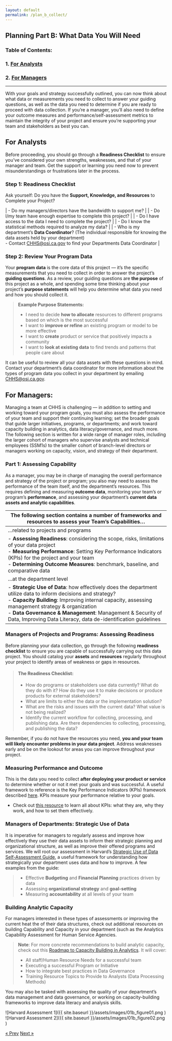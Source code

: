 ```yaml
---
layout: default
permalink: /plan_b_collect/
---
```

## Planning Part B: What Data You Will Need

### Table of Contents:
###   1. [For Analysts](#analysts)
###   2. [For Managers](#managers)

___

  With your goals and strategy successfully outlined, you can now think about what data or measurements you need to collect to answer your guiding questions, as well as the data you need to determine if you are ready to proceed with data collection. 
  If you’re a manager, you’ll also need to define your outcome measures and performance/self-assessment metrics to maintain the integrity of your project and ensure you’re supporting your team and stakeholders as best you can. 

## <a name="analysts"></a> For Analysts

Before proceeding, you should go through a **Readiness Checklist** to ensure you’ve considered your own strengths, weaknesses, and that of your manager and team. Get the support or learning you need now to prevent misunderstandings or frustrations later in the process.

### Step 1: Readiness Checklist

Ask yourself: Do you have the **Support, Knowledge, and Resources** to Complete your Project?

| - Do my managers/directors have the bandwidth to support me? |
| - Do I/my team have enough expertise to complete this project? |
| - Do I have access to the data I need to complete the project? |
| - Do I know the statistical methods required to analyze my data? |
| - Who is my department’s **Data Coordinator**? (The individual responsible for knowing the data assets held by your department) <br />- Contact <CHHS@osi.ca.gov> to find your Departments Data Coordinator |

### Step 2: Review Your Program Data

Your **program data** is the core data of this project — it’s the specific measurements that you need to collect in order to answer the project’s **guiding questions**.  As a review, your  guiding questions are **the purpose** of this project as a whole, and spending some time thinking about your project’s **purpose statements** will help you determine what data you need and how you should collect it. 

>**Example Purpose Statements:**
>  * I need to decide **how to allocate** resources to different programs based on which is the most successful
>  * I want to **improve or refine** an existing program or model to be more effective
>  * I want to **create** product or service that positively impacts a community
>  * I want to **look at existing data** to find trends and patterns that people care about

It can be useful to review all your data assets with these questions in mind. Contact your department’s data coordinator for more information about the types of program data you collect in your department by emailing <CHHS@osi.ca.gov>.

## <a name="analysts"></a> For Managers:

  Managing a team at CHHS is challenging —  in addition to setting and working toward your program goals, you must also assess the performance of your team and support their continuing learning; set the broader goals that guide larger initiatives, programs, or departments; and work toward capacity building in analytics, data literacy/governance, and much more.  
  The following section is written for a wide range of manager roles, including the larger cohort of managers who supervise analysts and technical employees (SSM1s) to the smaller cohort of branch-level directors or managers working on capacity, vision, and strategy of their department. 

### Part 1:  Assessing Capability

As a manager, you may be in charge of managing the overall performance and strategy of the project or program; you also may need to assess the performance of the team itself, and the department’s resources. This requires defining and measuring **outcome data**, monitoring your team’s or program’s **performance**, and assessing your department’s **current data assets and analytic capabilities**.

| The following section contains a number of frameworks and resources to assess your Team’s Capabilities… |
|----------|
| …related to projects and programs |
| - **Assessing Readiness**: considering the scope, risks, limitations of your data project<br />- **Measuring Performance**: Setting Key Performance Indicators (KPIs) for the project and your team<br />- **Determining Outcome Measures**: benchmark, baseline, and comparative data |
| …at the department level |
| - **Strategic Use of Data**: how effectively does the department utilize data to inform decisions and strategy? <br />- **Capacity Building**: Improving internal capacity, assessing management strategy & organization<br />- **Data Governance & Management**: Management & Security of Data, Improving Data Literacy, data de-identification guidelines |

### Managers of Projects and Programs: Assessing Readiness

Before planning your data collection, go through the following **readiness checklist** to ensure you are capable of successfully carrying out this data project. You should catalog your **assets** and **resources** regularly throughout your project to identify areas of weakness or gaps in resources.

>#### **The Readiness Checklist:**
>* How do programs or stakeholders use data currently? What do they do with it? How do they use it to make decisions or produce products for external stakeholders?
>* What are limits to either the data or the implementation solution?
>* What are the risks and issues with the current data? What value is not being realized? 
>* Identify the current workflow for collecting, processing, and publishing data. Are there dependencies to collecting, processing, and publishing the data?

Remember, if you do not have the resources you need, **you and your team will likely encounter problems in your data project**. Address weaknesses early and be on the lookout for areas you can improve throughout your project.

### Measuring Performance and Outcome

This is the data you need to collect **after deploying your product or service** to determine whether or not it met your goals and was successful. A useful framework to reference is the Key Performance Indicators (KPIs) framework described [here](http://kpilibrary.com/). KPIs measure your performance relative to your goals.
  * Check out [this resource](https://kpi.org/KPI-Basics) to learn all about KPIs: what they are, why they work, and how to set them effectively.

### Managers of Departments: Strategic Use of Data

It is imperative for managers to regularly assess and improve how effectively they use their data assets to inform their strategic planning and organizational structure, as well as improve their offered programs and services. We will root our assessment in Harvard’s [Strategic Use of Data Self-Assessment Guide](https://sdp.cepr.harvard.edu/files/cepr-sdp/files/sdp-rubric-self-asssessment.pdf), a useful framework for understanding how strategically your department uses data and how to improve. A few examples from the guide:

>* Effective **Budgeting** and **Financial Planning** practices driven by data
>* Assessing **organizational strategy** and **goal-setting**
>* Measuring **accountability** at all levels of your team  

### Building Analytic Capacity

For managers interested in these types of assessments or improving the current heat the of their data structures, check out additional resources on building Capability and Capacity in your department (such as the Analytics Capability Assessment for Human Service Agencies.

>**Note**: For more concrete recommendations to build analytic capacity, check out this [Roadmap to Capacity Building in Analytics](https://chhsdata.github.io/dataplaybook/documents/APHSA-Roadmap-to-Capacity-Building-in-Analytics-White-Paper.pdf). It will cover: 
>* All staff/Human Resource Needs for a successful team
>* Executing a successful Program or Initiative
>* How to integrate best practices in Data Governance
>* Training Resource Topics to Provide to Analysts (Data Processing Methods)

You may also be tasked with assessing the quality of your department’s data management and data governance, or working on capacity-building frameworks to improve data literacy and analysis skills.

![Harvard Assessment 1]({{ site.baseurl }}/assets/images/01b_figure01.png )
![Harvard Assessment 2]({{ site.baseurl }}/assets/images/01b_figure02.png )

<!-- Pagination -->
<div class="pagination">
  <a class="pagination-item older" href="{{ site.baseurl }}/plan_b_collect">&laquo; Prev</a>
  <a class="pagination-item newer" href="{{ site.baseurl }}/plan_c_find">Next &raquo;</a>
</div>

